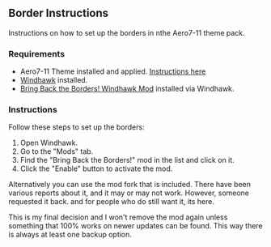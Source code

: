 ## Border Instructions
Instructions on how to set up the borders in nthe Aero7-11 theme pack.

### Requirements
- Aero7-11 Theme installed and applied. [Instructions here](../README.md#installation)
- [Windhawk](https://windhawk.net/) installed.
- [Bring Back the Borders! Windhawk Mod](https://windhawk.net/mods/bring-back-the-borders/) installed via Windhawk.

### Instructions
Follow these steps to set up the borders:

1. Open Windhawk.
2. Go to the "Mods" tab.
3. Find the "Bring Back the Borders!" mod in the list and click on it.
4. Click the "Enable" button to activate the mod.


Alternatively you can use the mod fork that is included. There have been various reports about it, and it may or may not work. However, someone requested it back. and for people who do still want it, its here.

This is my final decision and I won't remove the mod again unless something that 100% works on newer updates can be found. This way there is always at least one backup option.

